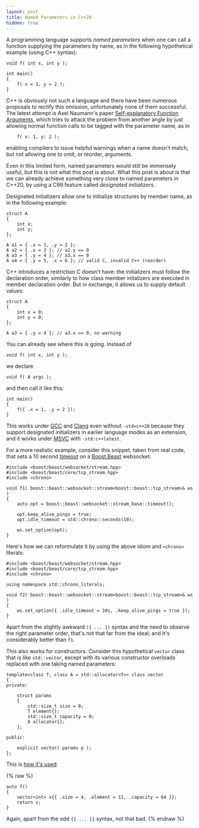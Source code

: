 ```yaml
---
layout: post
title: Named Parameters in C++20
hidden: true
---
```


A programming language supports _named parameters_ when one
can call a function supplying the parameters by name, as in
the following hypothetical example (using C++ syntax):

```
void f( int x, int y );

int main()
{
    f( x = 1, y = 2 );
}
```

C++ is obviously not such a language and there have been
numerous proposals to rectify this omission, unfortunately none
of them successful. The latest attempt is Axel Naumann's paper
[Self-explanatory Function Arguments](http://www.open-std.org/jtc1/sc22/wg21/docs/papers/2018/p0671r2.html),
which tries to attack the problem from another angle by just
allowing normal function calls to be tagged with the parameter
name, as in

```
    f( x: 1, y: 2 );
```

enabling compilers to issue helpful warnings when a name doesn't
match, but not allowing one to omit, or reorder, arguments.

Even in this limited form, named parameters would still be immensely
useful, but this is not what this post is about. What this post is
about is that we can already achieve something very close to named
parameters in C++20, by using a C99 feature called _designated
initializers_.

Designated initializers allow one to initialize structures by
member name, as in the following example:

```
struct A
{
    int x;
    int y;
};

A a1 = { .x = 1, .y = 2 };
A a2 = { .x = 3 }; // a2.y == 0
A a3 = { .y = 4 }; // a3.x == 0
A a4 = { .y = 5, .x = 6 }; // valid C, invalid C++ (reorder)
```

C++ introduces a restriction C doesn't have: the initializers
must follow the declaration order, similarly to how class member
initalizers are executed in member declaration order. But in
exchange, it allows us to supply default values:

```
struct A
{
    int x = 0;
    int y = 0;
};

A a3 = { .y = 4 }; // a3.x == 0, no warning
```

You can already see where this is going. Instead of

```
void f( int x, int y );
```

we declare

```
void f( A args );
```

and then call it like this:

```
int main()
{
    f({ .x = 1, .y = 2 });
}
```

This works under [GCC](https://godbolt.org/z/YfWj3W) and
[Clang](https://godbolt.org/z/vbnz4T) even without `-std=c++20` because
they support designated initializers in earlier language modes as
an extension, and it works under [MSVC](https://godbolt.org/z/bKozaW)
with `-std:c++latest`.

For a more realistic example, consider this snippet, taken from real
code, that sets a 10 second
[timeout](https://www.boost.org/doc/libs/1_74_0/libs/beast/doc/html/beast/using_websocket/timeouts.html)
on a [Boost.Beast](https://boost.org/libs/beast) websocket:

```
#include <boost/beast/websocket/stream.hpp>
#include <boost/beast/core/tcp_stream.hpp>
#include <chrono>

void f1( boost::beast::websocket::stream<boost::beast::tcp_stream>& ws )
{
    auto opt = boost::beast::websocket::stream_base::timeout();

    opt.keep_alive_pings = true;
    opt.idle_timeout = std::chrono::seconds(10);

    ws.set_option(opt);
}
```

Here's how we can reformulate it by using the above idiom and `<chrono>`
literals:

```
#include <boost/beast/websocket/stream.hpp>
#include <boost/beast/core/tcp_stream.hpp>
#include <chrono>

using namespace std::chrono_literals;

void f2( boost::beast::websocket::stream<boost::beast::tcp_stream>& ws )
{
    ws.set_option({ .idle_timeout = 10s, .keep_alive_pings = true });
}
```

Apart from the slightly awkward `({ ... })` syntax and the need to observe
the right parameter order, that's not that far from the ideal; and it's
considerably better than `f1`.

This also works for constructors. Consider this hypothetical `vector` class
that is like `std::vector`, except with its various constructor overloads
replaced with one taking named parameters:

```
template<class T, class A = std::allocator<T>> class vector
{
private:

    struct params
    {
        std::size_t size = 0;
        T element{};
        std::size_t capacity = 0;
        A allocator{};
    };

public:

    explicit vector( params p );
};
```

This is [how it's used](https://godbolt.org/z/x17fdY):

{% raw %}
```
auto f()
{
    vector<int> v{{ .size = 4, .element = 11, .capacity = 64 }};
    return v;
}
```

Again, apart from the odd `{{ ... }}` syntax, not that bad.
{% endraw %}
